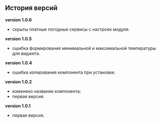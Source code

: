 <!-- cl-start -->
## История версий

**version 1.0.6**    
- скрыты платные погодные сервисы с настроек модуля.    

**version 1.0.5**    
- ошибка формирования минимальной и максимальной температуры для виджета.    

**version 1.0.4**    
- ошибка копирования компонента при установке.    

**version 1.0.2**    
- изменено название компонента;    
- первая версия.    

**version 1.0.1**    
- первая версия.    
<!-- cl-end -->
